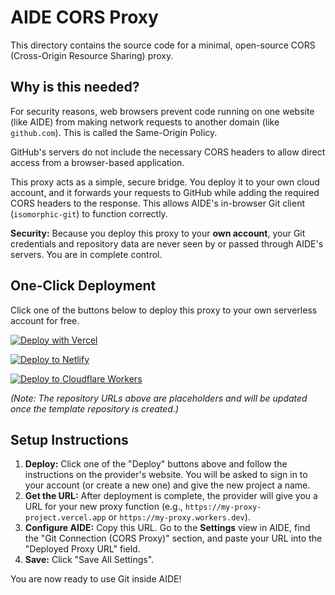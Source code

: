 # AIDE CORS Proxy

This directory contains the source code for a minimal, open-source CORS (Cross-Origin Resource Sharing) proxy.

## Why is this needed?

For security reasons, web browsers prevent code running on one website (like AIDE) from making network requests to another domain (like `github.com`). This is called the Same-Origin Policy.

GitHub's servers do not include the necessary CORS headers to allow direct access from a browser-based application.

This proxy acts as a simple, secure bridge. You deploy it to your own cloud account, and it forwards your requests to GitHub while adding the required CORS headers to the response. This allows AIDE's in-browser Git client (`isomorphic-git`) to function correctly.

**Security:** Because you deploy this proxy to your **own account**, your Git credentials and repository data are never seen by or passed through AIDE's servers. You are in complete control.

## One-Click Deployment

Click one of the buttons below to deploy this proxy to your own serverless account for free.

[![Deploy with Vercel](https://vercel.com/button)](https://vercel.com/new/clone?repository-url=https%3A%2F%2Fgithub.com%2Fpath-to-your-template-repo)

[![Deploy to Netlify](https://www.netlify.com/img/deploy/button.svg)](https://app.netlify.com/start/deploy?repository=https%3A%2F%2Fgithub.com%2Fpath-to-your-template-repo)

[![Deploy to Cloudflare Workers](https://deploy.workers.cloudflare.com/button)](https://deploy.workers.cloudflare.com/?url=https%3A%2F%2Fgithub.com%2Fpath-to-your-template-repo)

*(Note: The repository URLs above are placeholders and will be updated once the template repository is created.)*

## Setup Instructions

1.  **Deploy:** Click one of the "Deploy" buttons above and follow the instructions on the provider's website. You will be asked to sign in to your account (or create a new one) and give the new project a name.
2.  **Get the URL:** After deployment is complete, the provider will give you a URL for your new proxy function (e.g., `https://my-proxy-project.vercel.app` or `https://my-proxy.workers.dev`).
3.  **Configure AIDE:** Copy this URL. Go to the **Settings** view in AIDE, find the "Git Connection (CORS Proxy)" section, and paste your URL into the "Deployed Proxy URL" field.
4.  **Save:** Click "Save All Settings".

You are now ready to use Git inside AIDE!